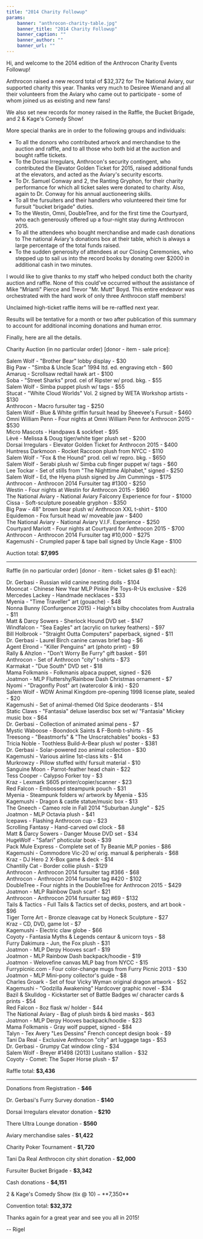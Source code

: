 ```yaml
---
title: "2014 Charity Followup"
params:
    banner: "anthrocon-charity-table.jpg"
    banner_title: "2014 Charity Followup"
    banner_caption: ""
    banner_author: ""
    banner_url: ""
---
```


Hi, and welcome to the 2014 edition of the Anthrocon Charity Events Followup!

Anthrocon raised a new record total of $32,372 for The National Aviary, our supported charity this year. Thanks very much to Desiree Wienand and all their volunteers from the Aviary who came out to participate - some of whom joined us as existing and new fans!

We also set new records for money raised in the Raffle, the Bucket Brigade, and 2 & Kage's Comedy Show!

More special thanks are in order to the following groups and individuals:

- To all the donors who contributed artwork and merchandise to the auction and raffle, and to all those who both bid at the auction and bought raffle tickets.
- To the Dorsai Irregulars, Anthrocon's security contingent, who contributed the Elevator Golden Ticket for 2015, raised additional funds at the elevators, and acted as the Aviary's security escorts.
- To Dr. Samuel Conway and 2, the Ranting Gryphon, for their charity performance for which all ticket sales were donated to charity. Also, again to Dr. Conway for his annual auctioneering skills.
- To all the fursuiters and their handlers who volunteered their time for fursuit "bucket brigade" duties.
- To the Westin, Omni, DoubleTree, and for the first time the Courtyard, who each generously offered up a four-night stay during Anthrocon 2015.
- To all the attendees who bought merchandise and made cash donations to The national Aviary's donations box at their table, which is always a large percentage of the total funds raised.
- To the sudden generosity of attendees at our Closing Ceremonies, who stepped up to sail us into the record books by donating over $2000 in additional cash in two minutes.

I would like to give thanks to my staff who helped conduct both the charity auction and raffle. None of this could've occurred without the assistance of Mike "Mrianti" Pierce and Trevor "Mr. Mutt" Boyd. This entire endeavor was orchestrated with the hard work of only three Anthrocon staff members!

Unclaimed high-ticket raffle items will be re-raffled next year.

Results will be tentative for a month or two after publication of this summary to account for additional incoming donations and human error.

Finally, here are all the details.

Charity Auction (in no particular order) [donor - item - sale price]:

Salem Wolf - "Brother Bear" lobby display - $30<br>
Big Paw - "Simba & Uncle Scar" 1994 ltd. ed. engraving etch - $60<br>
Amaruq - Scrollsaw redtail hawk art - $100<br>
Soba - "Street Sharks" prod. cel of Ripster w/ prod. bkg. - $55<br>
Salem Wolf - Simba puppet plush w/ tags - $55<br>
Stucat - "White Cloud Worlds" Vol. 2 signed by WETA Workshop artists - $130<br>
Anthrocon - Macro fursuiter tag - $250<br>
Salem Wolf - Blue & White griffin fursuit head by Sheevee's Fursuit - $460<br>
Omni William Penn - Four nights at Omni William Penn for Anthrocon 2015 - $530<br>
Micro Mascots - Handpaws & sockfeet - $95<br>
Lèvé - Melissa & Doug tiger/white tiger plush set - $200<br>
Dorsai Irregulars - Elevator Golden Ticket for Anthrocon 2015 - $400<br>
Huntress Darkmoon - Rocket Raccoon plush from NYCC - $110<br>
Salem Wolf - "Fox & the Hound" prod. cell w/ repro. bkg. - $650<br>
Salem Wolf - Serabi plush w/ Simba cub finger puppet w/ tags - $60<br>
Lee Tockar - Set of stills from "The Nighttime Alphabet," signed - $250<br>
Salem Wolf - Ed, the Hyena plush signed by Jim Cummings - $175<br>
Anthrocon - Anthrocon 2014 Fursuiter tag #1300 - $250<br>
Westin - Four nights at Westin for Anthrocon 2015 - $960<br>
The National Aviary - National Aviary Falconry Experience for four - $1000<br>
Cissa - Soft-sculpture poseable gryphon - $350<br>
Big Paw - 48" brown bear plush w/ Anthrocon XXL t-shirt - $100<br>
Equidemon - Fox fursuit head w/ moveable jaw - $400<br>
The National Aviary - National Aviary V.I.F. Experience - $250<br>
Courtyard Mariott - Four nights at Courtyard for Anthrocon 2015 - $700<br>
Anthrocon - Anthrocon 2014 Fursuiter tag #10,000 - $275<br>
Kagemushi - Crumpled paper & tape ball signed by Uncle Kage - $100

Auction total: **$7,995**

***

Raffle (in no particular order) [donor - item - ticket sales @ $1 each]:

Dr. Gerbasi - Russian wild canine nesting dolls - $104<br>
Mooncat - Chinese New Year MLP Pinkie Pie Toys-R-Us exclusive - $26<br>
Mercedes Lackey - Handmade necklaces - $33<br>
Myenia - "Time Traveller" art (gouache) - $48<br>
Nonna Bunny (Confurgence 2015) - Haigh's bilby chocolates from Australia - $11<br>
Matt & Darcy Sowers - Sherlock Hound DVD set - $147<br>
Windfalcon - "Sea Eagles" art (acrylic on turkey feathers) - $97<br>
Bill Holbrook - "Straight Outta Computers" paperback, signed - $11<br>
Dr. Gerbasi - Laurel Birch canine canvas brief bag - $6<br>
Agent Elrond - "Killer Penguins" art (photo print) - $9<br>
Rally & Ahzlon - "Don't Worry Be Furry" gift basket - $91<br>
Anthrocon - Set of Anthrocon "city" t-shirts - $73<br>
Karmakat - "Due South" DVD set - $18<br>
Mama Folkmanis - Folkmanis alpaca puppet, signed - $26<br>
Joatmon - MLP Fluttershy/Rainbow Dash Christmas ornament - $7<br>
Nyomi - "Dragonfly Post" art (watercolor & ink) - $20<br>
Salem Wolf - WDW Animal Kingdom pre-opening 1998 license plate, sealed - $20<br>
Kagemushi - Set of animal-themed Old Spice deoderants - $14<br>
Static Claws - "Fantasia" deluxe laserdisc box set w/ "Fantasia" Mickey music box - $64<br>
Dr. Gerbasi - Collection of animated animal pens - $7<br>
Mystic Waboose - Boondock Saints & F-Bomb t-shirts - $5<br>
Treesong - "Beastmorfs" & "The Unscratchables" books - $3<br>
Tricia Noble - Toothless Build-A-Bear plush w/ poster - $381<br>
Dr. Gerbasi - Solar-powered zoo animal collection - $30<br>
Kagemushi - Various airline 1st-class kits - $14<br>
Murkrowzy - Pillow stuffed with/ fursuit material - $10<br>
Sanguine Moon - Parrot-feather head chain - $22<br>
Tess Cooper - Calypso Forker toy - $3<br>
Kraz - Lexmark S605 printer/copier/scanner - $23<br>
Red Falcon - Embossed steampunk pouch - $31<br>
Myenia - Steampunk folders w/ artwork by Myenia - $35<br>
Kagemushi - Dragon & castle statue/music box - $13<br>
The Gneech - Cameo role in Fall 2014 "Suburban Jungle" - $25<br>
Joatmon - MLP Octavia plush - $41<br>
Icepaws - Flashing Anthrocon cup - $23<br>
Scrolling Fantasy - Hand-carved owl clock - $8<br>
Matt & Darcy Sowers - Danger Mouse DVD set - $34<br>
HugeWolf - "Safari" photicular book - $39<br>
Pack Mule Express - Complete set of Ty Beanie MLP ponies - $86<br>
Kagemushi - Commodore Vic-20 w/ orig. manual & peripherals - $68<br>
Kraz - DJ Hero 2 X-Box game & deck - $14<br>
Chantilly Cat - Border collie plush - $129<br>
Anthrocon - Anthrocon 2014 fursuiter tag #366 - $68<br>
Anthrocon - Anthrocon 2014 fursuiter tag #420 - $102<br>
DoubleTree - Four nights in the DoubleTree for Anthrocon 2015 - $429<br>
Joatmon - MLP Rainbow Dash scarf - $21<br>
Anthrocon - Anthrocon 2014 fursuiter tag #69 - $132<br>
Tails & Tactics - Full Tails & Tactics set of decks, posters, and art book - $96<br>
Tiger Torre Art - Bronze cleavage cat by Honeck Sculpture - $27<br>
Kraz - CD, DVD, game lot - $7<br>
Kagemushi - Electric claw globe - $66<br>
Coyoty - Fantasia Myths & Legends centaur & unicorn toys - $8<br>
Furry Dakimura - Jun, the Fox plush - $31<br>
Joatmon - MLP Derpy Hooves scarf - $19<br>
Joatmon - MLP Rainbow Dash backpack/hoodie - $19<br>
Joatmon - Welovefine canvas MLP bag from NYCC - $15<br>
Furrypicnic.com - Four color-change mugs from Furry Picnic 2013 - $30<br>
Joatmon - MLP Mini-pony collector's guide - $8<br>
Charles Groark - Set of four Vicky Wyman original dragon artwork - $52<br>
Kagemushi - "Godzilla Awakening" Hardcover graphic novel - $34<br>
Bazil & Skulldog - Kickstarter set of Battle Badges w/ character cards & prints - $54<br>
Red Falcon - 8oz flask w/ holder - $44<br>
The National Aviary - Bag of plush birds & bird masks - $63<br>
Joatmon - MLP Derpy Hooves backpack/hoodie - $23<br>
Mama Folkmanis - Gray wolf puppet, signed - $84<br>
Talyn - Tex Avery "Les Dessins" French concept design book - $9<br>
Tani Da Real - Exclusive Anthrocon "city" art luggage tags - $53<br>
Dr. Gerbasi - Grumpy Cat window cling - $34<br>
Salem Wolf - Breyer #1498 (2013) Lusitano stallion - $32<br>
Coyoty - Comet: The Super Horse plush - $7

Raffle total: **$3,436**

***

Donations from Registration - **$46**

Dr. Gerbasi's Furry Survey donation - **$140**

Dorsai Irregulars elevator donation - **$210**

There Ultra Lounge donation - **$560**

Aviary merchandise sales - **$1,422**

Charity Poker Tournament - **$1,720**

Tani Da Real Anthrocon city shirt donation - **$2,000**

Fursuiter Bucket Brigade - **$3,342**

Cash donations - **$4,151**

2 & Kage's Comedy Show (tix @ $10) - **$7,350**

Convention total: **$32,372**

Thanks again for a great year and see you all in 2015!

-- Rigel
